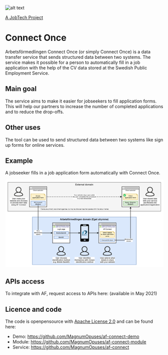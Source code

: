 ![alt text][logo]

[logo]: https://github.com/MagnumOpuses/project-meta/raw/master/img/jobtechdev_black.png "JobTech dev logo"

[A JobTech Project](https://www.jobtechdev.se)

# Connect Once
Arbetsförmedlingen Connect Once (or simply Connect Once) is a data transfer service that sends structured data between two systems. The service makes it possible for a person to automatically fill in a job application with the help of the CV data stored at the Swedish Public Employment Service.

## Main goal
The service aims to make it easier for jobseekers to fill application forms. This will help our partners to increase the number of completed applications and to reduce the drop-offs.

## Other uses
The tool can be used to send structured data between two systems like sign up forms for online services.

## Example
A jobseeker fills in a job application form automatically with Connect Once.

![](https://github.com/MagnumOpuses/af-connect-project/raw/master/af-connect-user-journey-diagram-v3.png)

## APIs access
To integrate with AF, request access to APIs here: (available in May 2021)

## Licence and code
The code is openpensource with [Apache License 2.0](LICENSE.md) and can be found here:
- Demo: https://github.com/MagnumOpuses/af-connect-demo
- Module: https://github.com/MagnumOpuses/af-connect-module
- Service: https://github.com/MagnumOpuses/af-connect
